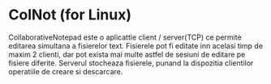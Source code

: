 # ColNot (for Linux)
  CollaborativeNotepad este o aplicattie client / server(TCP) ce permite editarea simultana
a fisierelor text. Fisierele pot fi editate inn acelasi timp de maxim 2 clienti, dar pot
exista mai multe astfel de sesiuni de editare pe fisiere diferite. Serverul stocheaza
fisierele, punand la dispozitia clientilor operatiile de creare si descarcare.
